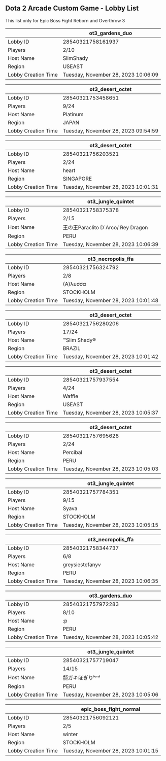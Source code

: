 ## Dota 2 Arcade Custom Game - Lobby List

This list only for Epic Boss Fight Reborn and Overthrow 3

|  | ot3_gardens_duo |
| ------ | ------ |
| Lobby ID | 28540321758161937 |
| Players | 2/10 |
| Host Name | SlimShady |
| Region | USEAST |
| Lobby Creation Time | Tuesday, November 28, 2023 10:06:09 |


|  | ot3_desert_octet |
| ------ | ------ |
| Lobby ID | 28540321753458651 |
| Players | 9/24 |
| Host Name | Platinum |
| Region | JAPAN |
| Lobby Creation Time | Tuesday, November 28, 2023 09:54:59 |


|  | ot3_desert_octet |
| ------ | ------ |
| Lobby ID | 28540321756203521 |
| Players | 2/24 |
| Host Name | heart |
| Region | SINGAPORE |
| Lobby Creation Time | Tuesday, November 28, 2023 10:01:31 |


|  | ot3_jungle_quintet |
| ------ | ------ |
| Lobby ID | 28540321758375378 |
| Players | 2/15 |
| Host Name | 王の王Paraclito D´Arco/ Rey Dragon |
| Region | PERU |
| Lobby Creation Time | Tuesday, November 28, 2023 10:06:39 |


|  | ot3_necropolis_ffa |
| ------ | ------ |
| Lobby ID | 28540321756324792 |
| Players | 2/8 |
| Host Name | (Α)λυσσα |
| Region | STOCKHOLM |
| Lobby Creation Time | Tuesday, November 28, 2023 10:01:48 |


|  | ot3_desert_octet |
| ------ | ------ |
| Lobby ID | 28540321756280206 |
| Players | 17/24 |
| Host Name | ™Slim Shady® |
| Region | BRAZIL |
| Lobby Creation Time | Tuesday, November 28, 2023 10:01:42 |


|  | ot3_desert_octet |
| ------ | ------ |
| Lobby ID | 28540321757937554 |
| Players | 4/24 |
| Host Name | Waffle |
| Region | USEAST |
| Lobby Creation Time | Tuesday, November 28, 2023 10:05:37 |


|  | ot3_desert_octet |
| ------ | ------ |
| Lobby ID | 28540321757695628 |
| Players | 2/24 |
| Host Name | Percibal |
| Region | PERU |
| Lobby Creation Time | Tuesday, November 28, 2023 10:05:03 |


|  | ot3_jungle_quintet |
| ------ | ------ |
| Lobby ID | 28540321757784351 |
| Players | 9/15 |
| Host Name | Syava |
| Region | STOCKHOLM |
| Lobby Creation Time | Tuesday, November 28, 2023 10:05:15 |


|  | ot3_necropolis_ffa |
| ------ | ------ |
| Lobby ID | 28540321758344737 |
| Players | 6/8 |
| Host Name | greysiestefanyv |
| Region | PERU |
| Lobby Creation Time | Tuesday, November 28, 2023 10:06:35 |


|  | ot3_gardens_duo |
| ------ | ------ |
| Lobby ID | 28540321757972283 |
| Players | 8/10 |
| Host Name | :p |
| Region | PERU |
| Lobby Creation Time | Tuesday, November 28, 2023 10:05:42 |


|  | ot3_jungle_quintet |
| ------ | ------ |
| Lobby ID | 28540321757719047 |
| Players | 14/15 |
| Host Name | ㍿ガキほぎりˡᵒʳᵈ |
| Region | PERU |
| Lobby Creation Time | Tuesday, November 28, 2023 10:05:06 |


|  | epic_boss_fight_normal |
| ------ | ------ |
| Lobby ID | 28540321756092121 |
| Players | 2/5 |
| Host Name | winter |
| Region | STOCKHOLM |
| Lobby Creation Time | Tuesday, November 28, 2023 10:01:15 |


